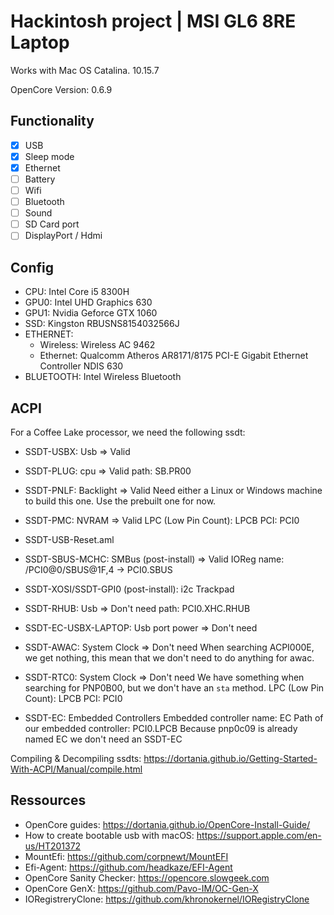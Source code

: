 # Hackintosh project | MSI GL6 8RE Laptop

Works with Mac OS Catalina. 10.15.7

OpenCore Version: 0.6.9

## Functionality

- [x] USB
- [x] Sleep mode
- [x] Ethernet
- [ ] Battery
- [ ] Wifi
- [ ] Bluetooth
- [ ] Sound
- [ ] SD Card port
- [ ] DisplayPort / Hdmi

## Config

- CPU: Intel Core i5 8300H
- GPU0: Intel UHD Graphics 630
- GPU1: Nvidia Geforce GTX 1060
- SSD: Kingston RBUSNS8154032566J
- ETHERNET:
  - Wireless: Wireless AC 9462
  - Ethernet: Qualcomm Atheros AR8171/8175 PCI-E Gigabit Ethernet Controller NDIS 630
- BLUETOOTH: Intel Wireless Bluetooth

## ACPI

For a Coffee Lake processor, we need the following ssdt:

- SSDT-USBX: Usb => Valid

- SSDT-PLUG: cpu => Valid
  path: SB.PR00

- SSDT-PNLF: Backlight => Valid
  Need either a Linux or Windows machine to build this one.
  Use the prebuilt one for now.

- SSDT-PMC: NVRAM => Valid
  LPC (Low Pin Count): LPCB
  PCI: PCI0

- SSDT-USB-Reset.aml

- SSDT-SBUS-MCHC: SMBus (post-install) => Valid
  IOReg name: /PCI0@0/SBUS@1F,4 -> PCI0.SBUS

- SSDT-XOSI/SSDT-GPI0 (post-install): i2c Trackpad

- SSDT-RHUB: Usb => Don't need
  path: PCI0.XHC.RHUB

- SSDT-EC-USBX-LAPTOP: Usb port power => Don't need


- SSDT-AWAC: System Clock => Don't need
  When searching ACPI000E, we get nothing, this mean that we don't need to do anything for awac.

- SSDT-RTC0: System Clock => Don't need
  We have something when searching for PNP0B00, but we don't have an `sta` method.
  LPC (Low Pin Count): LPCB
  PCI: PCI0

- SSDT-EC: Embedded Controllers
  Embedded controller name: EC
  Path of our embedded controller: PCI0.LPCB
  Because pnp0c09 is already named EC we don't need an SSDT-EC

Compiling & Decompiling ssdts: https://dortania.github.io/Getting-Started-With-ACPI/Manual/compile.html

## Ressources

- OpenCore guides: https://dortania.github.io/OpenCore-Install-Guide/
- How to create bootable usb with macOS: https://support.apple.com/en-us/HT201372
- MountEfi: https://github.com/corpnewt/MountEFI
- Efi-Agent: https://github.com/headkaze/EFI-Agent
- OpenCore Sanity Checker: https://opencore.slowgeek.com
- OpenCore GenX: https://github.com/Pavo-IM/OC-Gen-X
- IORegistreryClone: https://github.com/khronokernel/IORegistryClone
